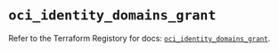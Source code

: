 # `oci_identity_domains_grant`

Refer to the Terraform Registory for docs: [`oci_identity_domains_grant`](https://registry.terraform.io/providers/oracle/oci/6.18.0/docs/resources/identity_domains_grant).
